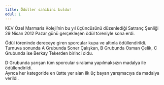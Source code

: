 ```yaml
---
title: Ödüller sahibini buldu!
odul: 1
---
```


KEV Özel Marmaris Koleji’nin bu yıl üçüncüsünü düzenlediği Satranç Şenliği 29 Nisan 2012 Pazar günü gerçekleşen ödül töreniyle sona erdi.

Ödül töreninde dereceye giren sporcular kupa ve altınla ödüllendirildi. Turnuva sonunda A Grubunda Soner Çalışkan, B Grubunda Osman Çelik, C Grubunda ise Berkay Tekerden birinci oldu.

D Grubunda yarışan tüm sporcular sıralama yapılmaksızın madalya ile ödüllendirildi.  
Ayrıca her kategoride en üstte yer alan ilk üç bayan yarışmacıya da madalya verildi.
